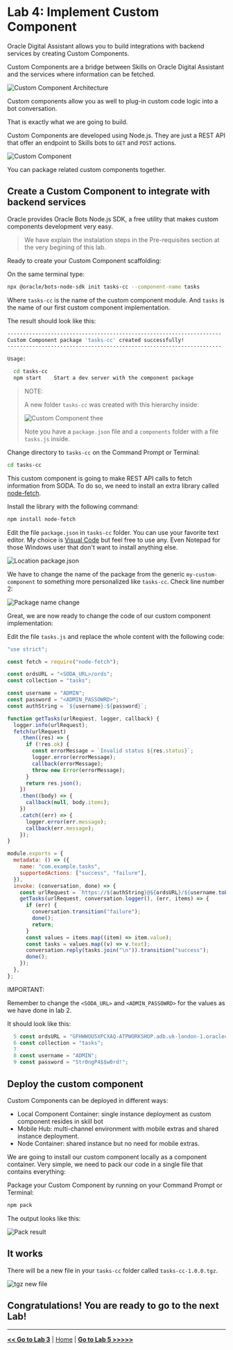 # Lab 4: Implement Custom Component

Oracle Digital Assistant allows you to build integrations with backend services by creating Custom Components.

Custom Components are a bridge between Skills on Oracle Digital Assistant and the services where information can be fetched.

![Custom Component Architecture](../images/oda_cc_architecture.png)

Custom components allow you as well to plug-in custom code logic into a bot conversation.

That is exactly what we are going to build.

Custom Components are developed using Node.js. They are just a REST API that offer an endpoint to Skills bots to `GET` and `POST` actions.

![Custom Component](../images/oda_cc.png)

You can package related custom components together.

## Create a Custom Component to integrate with backend services

Oracle provides Oracle Bots Node.js SDK, a free utility that makes custom components development very easy.

> We have explain the instalation steps in the Pre-requisites section at the very begining of this lab.

Ready to create your Custom Component scaffolding:

On the same terminal type:

```bash
npx @oracle/bots-node-sdk init tasks-cc --component-name tasks
```

Where `tasks-cc` is the name of the custom component module. And `tasks` is the name of our first custom component implementation.

The result should look like this:

```bash
---------------------------------------------------------------------
Custom Component package 'tasks-cc' created successfully!
---------------------------------------------------------------------

Usage:

  cd tasks-cc
  npm start    Start a dev server with the component package
```

> NOTE:
>
> A new folder `tasks-cc` was created with this hierarchy inside:
>
> ![Custom Component thee](../images/node_tree.png)
>
> Note you have a `package.json` file and a `components` folder with a file `tasks.js` inside.

Change directory to `tasks-cc` on the Command Prompt or Terminal:

```bash
cd tasks-cc
```

This custom component is going to make REST API calls to fetch information from SODA. To do so, we need to install an extra library called [node-fetch](https://www.npmjs.com/package/node-fetch).

Install the library with the following command:

```bash
npm install node-fetch
```

Edit the file `package.json` in `tasks-cc` folder. You can use your favorite text editor. My choice is [Visual Code](https://code.visualstudio.com/) but feel free to use any. Even Notepad for those Windows user that don't want to install anything else.

![Location package.json](../images/node_package_json.png)

We have to change the name of the package from the generic `my-custom-component` to something more personalized like `tasks-cc`. Check line number 2:

![Package name change](../images/package_name_change.png)

Great, we are now ready to change the code of our custom component implementation:

Edit the file `tasks.js` and replace the whole content with the following code:

```javascript
"use strict";

const fetch = require("node-fetch");

const ordsURL = "<SODA_URL>/ords";
const collection = "tasks";

const username = "ADMIN";
const password = "<ADMIN_PASSOWRD>";
const authString = `${username}:${password}`;

function getTasks(urlRequest, logger, callback) {
  logger.info(urlRequest);
  fetch(urlRequest)
    .then((res) => {
      if (!res.ok) {
        const errorMessage = `Invalid status ${res.status}`;
        logger.error(errorMessage);
        callback(errorMessage);
        throw new Error(errorMessage);
      }
      return res.json();
    })
    .then((body) => {
      callback(null, body.items);
    })
    .catch((err) => {
      logger.error(err.message);
      callback(err.message);
    });
}

module.exports = {
  metadata: () => ({
    name: "com.example.tasks",
    supportedActions: ["success", "failure"],
  }),
  invoke: (conversation, done) => {
    const urlRequest = `https://${authString}@${ordsURL}/${username.toLowerCase()}/soda/latest/${collection}`;
    getTasks(urlRequest, conversation.logger(), (err, items) => {
      if (err) {
        conversation.transition("failure");
        done();
        return;
      }
      const values = items.map((item) => item.value);
      const tasks = values.map((v) => v.text);
      conversation.reply(tasks.join("\n")).transition("success");
      done();
    });
  },
};
```

IMPORTANT:

Remember to change the `<SODA_URL>` and `<ADMIN_PASSOWRD>` for the values as we have done in lab 2.

It should look like this:

```javascript
  5 const ordsURL = "GFHWWOU5XPCXAQ-ATPWORKSHOP.adb.uk-london-1.oraclecloudapps.com/ords";
  6 const collection = "tasks";
  7
  8 const username = "ADMIN";
  9 const password = "Str0ngP4$$w0rd!";
```

## Deploy the custom component

Custom Components can be deployed in different ways:

- Local Component Container: single instance deployment as custom component resides in skill bot
- Mobile Hub: multi-channel environment with mobile extras and shared instance deployment.
- Node Container: shared instance but no need for mobile extras.

We are going to install our custom component locally as a component container. Very simple, we need to pack our code in a single file that contains everything:

Package your Custom Component by running on your Command Prompt or Terminal:

```bash
npm pack
```

The output looks like this:

![Pack result](../images/node_result.png)

## It works

There will be a new file in your `tasks-cc` folder called `tasks-cc-1.0.0.tgz`.

![tgz new file](../images/node_tgz_file.png)

## Congratulations! You are ready to go to the next Lab!

---

[**<< Go to Lab 3**](../lab3/README.md) | [Home](../README.md) | [**Go to Lab 5 >>>>>**](../lab5/README.md)
